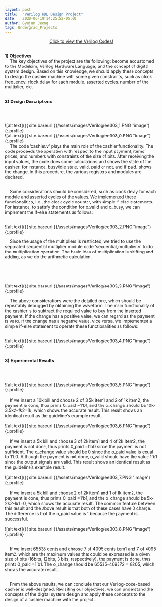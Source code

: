 ```yaml
---
layout: post
title:  "Verilog HDL Design Project"
date:   2020-06-19T14:25:52-05:00
author: Gyujun Jeong
tags: Undergrad_Projects
---
```

  
<center><a href="https://github.com/gyulab/gyulab.github.io/tree/master/_posts/code/EE303_Verilog" target="_blank">Click to view the Verilog Codes!</a></center>
<br>


<b>1) Objectives</b><br>
&nbsp;&nbsp;&nbsp;&nbsp;The key objectives of the project are the following: become accustomed to the Modelsim, Verilog Hardware Language, and the concept of digital system design. Based on this knowledge, we should apply these concepts to design the cashier machine with some given constraints, such as clock frequency, clock delay for each module, asserted cycles, number of the multiplier, etc.<br><br>

<b>2) Design Descriptions</b><br>

<script src="https://gist.github.com/gyulab/d6f3a54acbdfd3ceea78ce941cd189f3.js"></script>
<br><br>


![alt text]({{ site.baseurl }}/assets/images/Verilog/ee303_1.PNG "image"){:.profile}<br>
![alt text]({{ site.baseurl }}/assets/images/Verilog/ee303_0.PNG "image"){:.profile}
<br>
&nbsp;&nbsp;&nbsp;&nbsp;The code ‘cashier.v’ plays the main role of the cashier functionality. The code proceeds the operation with respect to the input payment, items’ prices, and numbers with constraints of the size of bits. After receiving the input values, the code does some calculations and shows the state of the cashier, for instance, busy/idle state, valid, paid or not, and if paid, shows the change. In this procedure, the various registers and modules are declared.<br><br>

&nbsp;&nbsp;&nbsp;&nbsp;Some considerations should be considered, such as clock delay for each module and asserted cycles of the values. We implemented these functionalities, i.e., the clock cycle counter, with simple if-else statements. For instance, to satisfy the condition for o_valid and o_busy, we can implement the if-else statements as follows:<br><br>
  
![alt text]({{ site.baseurl }}/assets/images/Verilog/ee303_2.PNG "image"){:.profile}<br>

&nbsp;&nbsp;&nbsp;&nbsp;Since the usage of the multipliers is restricted, we tried to use the separated sequential multiplier module code ‘sequential_multiplier.v’ to do the multiplication operation. The basic idea of multiplication is shifting and adding, as we do the arithmetic calculation.<br><br>


<script src="https://gist.github.com/gyulab/a44fde73abd1b8d2cf4d23814c9349c6.js"></script>
<br><br>


![alt text]({{ site.baseurl }}/assets/images/Verilog/ee303_3.PNG "image"){:.profile}<br>


&nbsp;&nbsp;&nbsp;&nbsp;The above considerations were the detailed one, which should be repeatably debugged by obtaining the waveform. The main functionality of the cashier is to subtract the required value to buy from the inserted payment. If the change has a positive value, we can regard as the payment is valid. If the change has a negative value, vice versa. We implemented a simple if-else statement to operate these functionalities as follows:<br><br>


![alt text]({{ site.baseurl }}/assets/images/Verilog/ee303_4.PNG "image"){:.profile}<br><br>


<b>3) Experimental Results</b><br>
<script src="https://gist.github.com/gyulab/49d8505a4f7792011a454c1c84d2c3fa.js"></script>

<br>
<br>

![alt text]({{ site.baseurl }}/assets/images/Verilog/ee303_5.PNG "image"){:.profile}<br><br>
&nbsp;&nbsp;&nbsp;&nbsp;If we insert a 10k bill and choose 2 of 3.5k item1 and 2 of 1k item2, the payment is done, thus prints 0_paid =1’b1, and the o_change should be 10k-3.5k*2-1k*2=1k, which shows the accurate result. This result shows an identical result as the guideline’s example result.<br><br>
![alt text]({{ site.baseurl }}/assets/images/Verilog/ee303_6.PNG "image"){:.profile}<br><br>
&nbsp;&nbsp;&nbsp;&nbsp;If we insert a 5k bill and choose 3 of 2k item1 and 4 of 2k item2, the payment is not done, thus prints 0_paid =1’b0 since the payment is not sufficient. The o_change value should be 0 since the o_paid value is equal to 1’b0. Although the payment is not done, o_valid should have the value 1’b1 since the output signals are valid. This result shows an identical result as the guideline’s example result.<br><br>
![alt text]({{ site.baseurl }}/assets/images/Verilog/ee303_7.PNG "image"){:.profile}<br><br>
&nbsp;&nbsp;&nbsp;&nbsp;If we insert a 5k bill and choose 2 of 2k item1 and 1 of 1k item2, the payment is done, thus prints 0_paid =1’b1, and the o_change should be 5k-2k*2-1k*1=0, which shows the accurate result. The common feature between this result and the above result is that both of these cases have 0 charge. The difference is that the o_paid value is 1 because the payment is successful.<br><br>
![alt text]({{ site.baseurl }}/assets/images/Verilog/ee303_8.PNG "image"){:.profile}<br><br>

&nbsp;&nbsp;&nbsp;&nbsp;If we insert 65535 cents and choose 7 of 4095 cents item1 and 7 of 4095 item2, which are the maximum values that could be expressed in a given size of bits (16bits, 12bits, 3 bits, respectively), the payment is done, thus prints 0_paid =1’b1. The o_change should be 65535-4095*7*2 = 8205, which shows the accurate result.<br><br>

&nbsp;&nbsp;&nbsp;&nbsp;From the above results, we can conclude that our Verilog-code-based cashier is well-designed. Revisiting our objectives, we can understand the concepts of the digital system design and apply these concepts to the design of a cashier machine with the project.<br><br>
